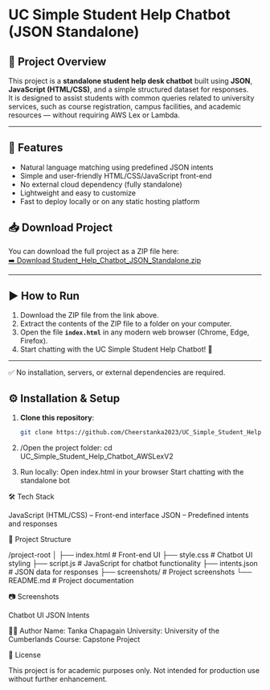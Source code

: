 # UC Simple Student Help Chatbot (JSON Standalone)

## 📌 Project Overview
This project is a **standalone student help desk chatbot** built using **JSON**, **JavaScript (HTML/CSS)**, and a simple structured dataset for responses.  
It is designed to assist students with common queries related to university services, such as course registration, campus facilities, and academic resources — without requiring AWS Lex or Lambda.

---

## 🚀 Features
- Natural language matching using predefined JSON intents
- Simple and user-friendly HTML/CSS/JavaScript front-end
- No external cloud dependency (fully standalone)
- Lightweight and easy to customize
- Fast to deploy locally or on any static hosting platform

## 📥 Download Project
You can download the full project as a ZIP file here:  
[➡️ Download Student_Help_Chatbot_JSON_Standalone.zip](https://github.com/Cheerstanka2023/UC_Simple_Student_Help_Chatbot_JSON_Standalone/raw/main/Student_Help_Chatbot_JSON_Standalone.zip)

---
## ▶️ How to Run
1. Download the ZIP file from the link above.  
2. Extract the contents of the ZIP file to a folder on your computer.  
3. Open the file **`index.html`** in any modern web browser (Chrome, Edge, Firefox).  
4. Start chatting with the UC Simple Student Help Chatbot! 🎉  

---

✅ No installation, servers, or external dependencies are required. 

## ⚙️ Installation & Setup
1. **Clone this repository**:
   ```bash
   git clone https://github.com/Cheerstanka2023/UC_Simple_Student_Help_Chatbot_JSON_Standalone.git

2. /Open the project folder:
   cd UC_Simple_Student_Help_Chatbot_AWSLexV2

3. Run locally:
   Open index.html in your browser 
   Start chatting with the standalone bot

🛠️ Tech Stack

  JavaScript (HTML/CSS) – Front-end interface
  JSON – Predefined intents and responses

📂 Project Structure

  /project-root
  │
  ├── index.html # Front-end UI
  ├── style.css # Chatbot UI styling
  ├── script.js # JavaScript for chatbot functionality
  ├── intents.json # JSON data for responses
  ├── screenshots/ # Project screenshots
  └── README.md # Project documentation

📷 Screenshots

  Chatbot UI
  JSON Intents
  
👨‍🎓 Author
  Name: Tanka Chapagain
  University: University of the Cumberlands
  Course: Capstone Project

📜 License

This project is for academic purposes only. Not intended for production use without further enhancement.






  
